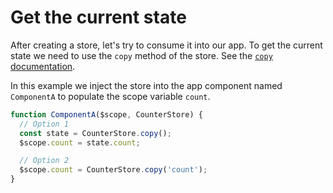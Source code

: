 # Get the current state

After creating a store, let's try to consume it into our app. To get the current state we need to use the `copy` method of the store. See the [`copy` documentation](../api-reference/copy.md).

In this example we inject the store into the app component named `ComponentA` to populate the scope variable `count`.

```javascript
function ComponentA($scope, CounterStore) {
  // Option 1
  const state = CounterStore.copy();
  $scope.count = state.count;

  // Option 2
  $scope.count = CounterStore.copy('count');
}
```

